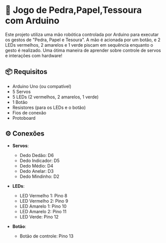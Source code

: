 # 🤖 Jogo de Pedra,Papel,Tessoura com Arduino

Este projeto utiliza uma mão robótica controlada por Arduino para executar os gestos de "Pedra, Papel e Tesoura". A mão é acionada por um botão, e 2 LEDs vermelhos, 2 amarelos e 1 verde piscam em sequência enquanto o gesto é realizado. Uma ótima maneira de aprender sobre controle de servos e interações com hardware!

## 📦 Requisitos
- Arduino Uno (ou compatível)
- 5 Servos
- 5 LEDs (2 vermelhos, 2 amarelos, 1 verde)
- 1 Botão
- Resistores (para os LEDs e o botão)
- Fios de conexão
- Protoboard

## ⚙️ Conexões
- **Servos**:
  - Dedo Dedão: D6
  - Dedo Indicador: D5
  - Dedo Médio: D4
  - Dedo Anelar: D3
  - Dedo Mindinho: D2

- **LEDs**:
  - LED Vermelho 1: Pino 8
  - LED Vermelho 2: Pino 9
  - LED Amarelo 1: Pino 10
  - LED Amarelo 2: Pino 11
  - LED Verde: Pino 12

- **Botão**:
  - Botão de controle: Pino 13
